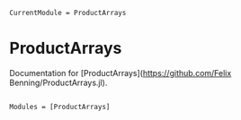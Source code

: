 ```@meta
CurrentModule = ProductArrays
```

# ProductArrays

Documentation for [ProductArrays](https://github.com/Felix Benning/ProductArrays.jl).

```@index
```

```@autodocs
Modules = [ProductArrays]
```
